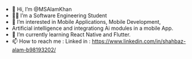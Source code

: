 - 👋 Hi, I’m @MSAlamKhan
- 👨‍🔧 I’m a Software Engineering Student
- 👀 I’m interested in Mobile Applications, Mobile Development, 
- Artificial intelligence and integrationg Ai modules in a mobile App. 
- 🌱 I’m currently learning React Native and Flutter.
- 📫 How to reach me :
Linked in : https://www.linkedin.com/in/shahbaz-alam-b98193202/

<!---
MSAlamKhan/MSAlamKhan is a ✨ special ✨ repository because its `README.md` (this file) appears on your GitHub profile.
You can click the Preview link to take a look at your changes.
--->
